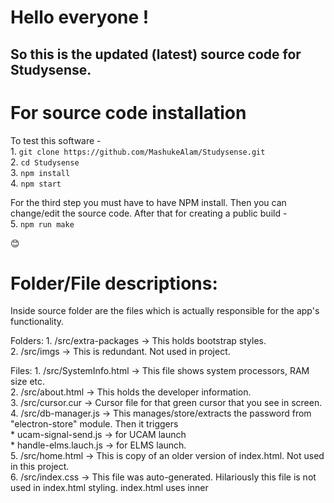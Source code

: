 # Hello everyone !

## So this is the updated (latest) source code for Studysense.


# For source code installation
To test this software -\
	1. `git clone https://github.com/MashukeAlam/Studysense.git`\
	2. `cd Studysense`\
	3. `npm install`\
	4. `npm start`
	

For the third step you must have to have NPM install.
Then you can change/edit the source code. After that for creating a public build - \
	5. `npm run make` 
	
:blush:
	

# Folder/File descriptions:
Inside source folder are the files which is actually responsible for the app's functionality.

Folders: 
	1. /src/extra-packages -> This holds bootstrap styles.\
	2. /src/imgs -> This is redundant. Not used in project.
	
Files:
	1. /src/SystemInfo.html -> This file shows system processors, RAM size etc.\
	2. /src/about.html -> This holds the developer information.\
	3. /src/cursor.cur -> Cursor file for that green cursor that you see in screen.\
	4. /src/db-manager.js -> This manages/store/extracts the password from "electron-store" module. Then it triggers \
		* ucam-signal-send.js -> for UCAM launch \
		* handle-elms.lauch.js -> for ELMS launch. \
	5. /src/home.html -> This is copy of an older version of index.html. Not used in this project.\
	6. /src/index.css -> This file was auto-generated. Hilariously this file is not used in index.html styling. index.html uses inner <style> tags.\
	7. /src/reload.svg -> this is material design icon for reload button.\
	8. /src/renderer.js -> This file is mandatory for electron functionality. Electron holds its technical mumbo-jumbo inside this file temporarily in runtime.\
	9. /src/script.js -> used for linking renderer.js.\
	10. /src/SubjectView.html -> Not used. This is later integrated inside index.html file.

# Some restrictions
Please don't publish your personally modified version of this app to public without my knowledge. :sunglasses: ** You can however use it in your own PC.

<b>And please never mess with these files below:</b>\
	1. /src/about.html\
	2. /src/renderer.js\
	3. /package-lock.json\
	


	
# ** Contacts
** My Email: mjim181145@bscse.uiu.ac.bd
** My FB: Mash Jim
** My Dept. & Roll: CSE - 011-181-145


:green_heart: :green_heart: :green_heart:
:purple_heart: :purple_heart: :purple_heart:
### Thanks
